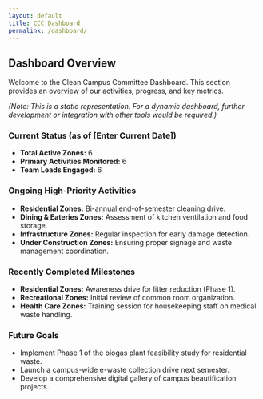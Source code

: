 ```yaml
---
layout: default
title: CCC Dashboard
permalink: /dashboard/
---
```


## Dashboard Overview

Welcome to the Clean Campus Committee Dashboard. This section provides an overview of our activities, progress, and key metrics.

*(Note: This is a static representation. For a dynamic dashboard, further development or integration with other tools would be required.)*



### Current Status (as of [Enter Current Date])

*   **Total Active Zones:** 6
*   **Primary Activities Monitored:** 6
*   **Team Leads Engaged:** 6



### Ongoing High-Priority Activities
*   **Residential Zones:** Bi-annual end-of-semester cleaning drive.
*   **Dining & Eateries Zones:** Assessment of kitchen ventilation and food storage.
*   **Infrastructure Zones:** Regular inspection for early damage detection.
*   **Under Construction Zones:** Ensuring proper signage and waste management coordination.



### Recently Completed Milestones
*   **Residential Zones:** Awareness drive for litter reduction (Phase 1).
*   **Recreational Zones:** Initial review of common room organization.
*   **Health Care Zones:** Training session for housekeeping staff on medical waste handling.



### Future Goals
*   Implement Phase 1 of the biogas plant feasibility study for residential waste.
*   Launch a campus-wide e-waste collection drive next semester.
*   Develop a comprehensive digital gallery of campus beautification projects.
